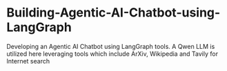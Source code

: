 # Building-Agentic-AI-Chatbot-using-LangGraph
Developing an Agentic AI Chatbot using LangGraph tools. A Qwen LLM is utilized here leveraging tools which include ArXiv, Wikipedia and Tavily for Internet search

